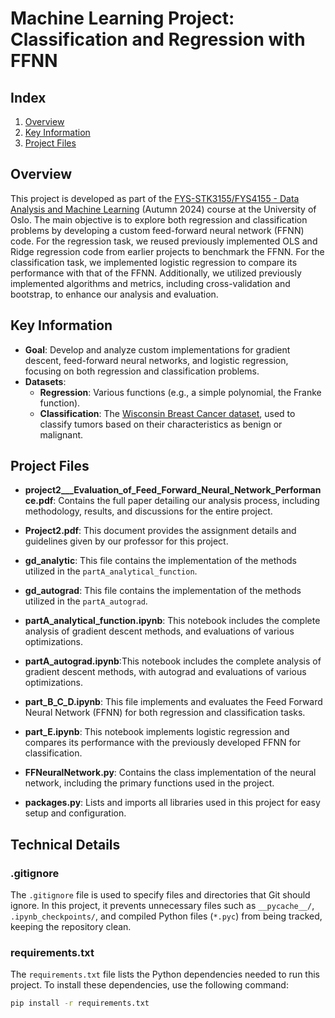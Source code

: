# Machine Learning Project: Classification and Regression with FFNN

## Index
1. [Overview](#overview)
2. [Key Information](#key-information)
3. [Project Files](#project-files)

## Overview
This project is developed as part of the [FYS-STK3155/FYS4155 - Data Analysis and Machine Learning](https://www.uio.no/studier/emner/matnat/fys/FYS-STK4155/index-eng.html) (Autumn 2024) course at the University of Oslo. The main objective is to explore both regression and classification problems by developing a custom feed-forward neural network (FFNN) code. For the regression task, we reused previously implemented OLS and Ridge regression code from earlier projects to benchmark the FFNN. For the classification task, we implemented logistic regression to compare its performance with that of the FFNN. Additionally, we utilized previously implemented algorithms and metrics, including cross-validation and bootstrap, to enhance our analysis and evaluation.

## Key Information
- **Goal**: Develop and analyze custom implementations for gradient descent, feed-forward neural networks, and logistic regression, focusing on both regression and classification problems. 
- **Datasets**: 
  - **Regression**: Various functions (e.g., a simple polynomial, the Franke function).
  - **Classification**: The [Wisconsin Breast Cancer dataset](https://www.kaggle.com/datasets/uciml/breast-cancer-wisconsin-data), used to classify tumors based on their characteristics as benign or malignant.

## Project Files

- **project2___Evaluation_of_Feed_Forward_Neural_Network_Performance.pdf**: Contains the full paper detailing our analysis process, including methodology, results, and discussions for the entire project.
  
- **Project2.pdf**: This document provides the assignment details and guidelines given by our professor for this project.

- **gd_analytic**: This file contains the implementation of the methods utilized in the `partA_analytical_function`.

- **gd_autograd**: This file contains the implementation of the methods utilized in the `partA_autograd`.

- **partA_analytical_function.ipynb**: This notebook includes the complete analysis of gradient descent methods, and evaluations of various optimizations.

- **partA_autograd.ipynb**:This notebook includes the complete analysis of gradient descent methods, with autograd and evaluations of various optimizations.

- **part_B_C_D.ipynb**: This file implements and evaluates the Feed Forward Neural Network (FFNN) for both regression and classification tasks.

- **part_E.ipynb**: This notebook implements logistic regression and compares its performance with the previously developed FFNN for classification.

- **FFNeuralNetwork.py**: Contains the class implementation of the neural network, including the primary functions used in the project.

- **packages.py**: Lists and imports all libraries used in this project for easy setup and configuration.

## Technical Details

### .gitignore
The `.gitignore` file is used to specify files and directories that Git should ignore. In this project, it prevents unnecessary files such as `__pycache__/`, `.ipynb_checkpoints/`, and compiled Python files (`*.pyc`) from being tracked, keeping the repository clean.

### requirements.txt
The `requirements.txt` file lists the Python dependencies needed to run this project. To install these dependencies, use the following command:
```bash
pip install -r requirements.txt
